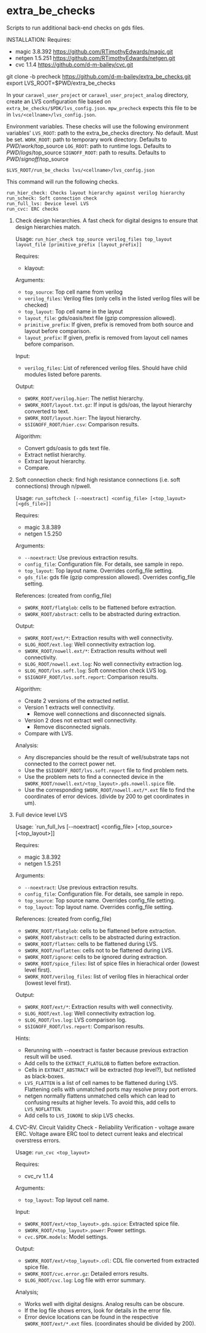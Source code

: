 # extra_be_checks
Scripts to run additional back-end checks on gds files.

INSTALLATION:
Requires:
- magic 3.8.392  https://github.com/RTimothyEdwards/magic.git
- netgen 1.5.251  https://github.com/RTimothyEdwards/netgen.git
- cvc 1.1.4  https://github.com/d-m-bailey/cvc.git

git clone -b precheck https://github.com/d-m-bailey/extra_be_checks.git
export LVS_ROOT=$PWD/extra_be_checks

In your `caravel_user_project` or `caravel_user_project_analog` directory,
create an LVS configuration file based on `extra_be_checks/$PDK/lvs_config.json`.
`mpw_precheck` expects this file to be in `lvs/<cellname>/lvs_config.json`.

Environment variables.
These checks will use the following environment variables'
`LVS_ROOT`: path to the extra_be_checks directory. No default. Must be set.
`WORK_ROOT`: path to temporary work directory. Defaults to $PWD/work/$top_source
`LOG_ROOT`: path to runtime logs. Defaults to $PWD/logs/$top_source
`SIGNOFF_ROOT`: path to results. Defaults to $PWD/signoff/$top_source


```
$LVS_ROOT/run_be_checks lvs/<cellname>/lvs_config.json
```
This command will run the following checks.
```
run_hier_check: Checks layout hierarchy against verilog hierarchy
run_scheck: Soft connection check
run_full_lvs: Device level LVS
run_cvc: ERC checks
```

1. Check design hierarchies. A fast check for digital designs to ensure that design hierarchies match.

   Usage: `run_hier_check top_source verilog_files top_layout layout_file [primitive_prefix [layout_prefix]]`

   Requires:
   - klayout:

   Arguments:
   - `top_source`: Top cell name from verilog
   - `verilog_files`: Verilog files (only cells in the listed verilog files will be checked)
   - `top_layout`: Top cell name in the layout
   - `layout_file`: gds/oasis/text file (gzip compression allowed).
   - `primitive_prefix`: If given, prefix is removed from both source and layout before comparison.
   - `layout_prefix`: If given, prefix is removed from layout cell names before comparison.

   Input:
   - `verilog_files`: List of referenced verilog files. Should have child modules listed before parents.

   Output:
   - `$WORK_ROOT/verilog.hier`: The netlist hierarchy.
   - `$WORK_ROOT/layout.txt.gz`: If input is gds/oas, the layout hierarchy converted to text.
   - `$WORK_ROOT/layout.hier`: The layout hierarchy.
   - `$SIGNOFF_ROOT/hier.csv`: Comparison results.

   Algorithm:
   - Convert gds/oasis to gds text file.
   - Extract netlist hierarchy.
   - Extract layout hierarchy.
   - Compare. 

2. Soft connection check: find high resistance connections (i.e. soft connections) through n/pwell.

   Usage:
   `run_softcheck [--noextract] <config_file> [<top_layout> [<gds_file>]]`

   Requires:
   - magic 3.8.389
   - netgen 1.5.250

   Arguments:
   - `--noextract`: Use previous extraction results.
   - `config_file`: Configuration file. For details, see sample in repo.
   - `top_layout`: Top layout name. Overrides config_file setting.
   - `gds_file`: gds file (gzip compression allowed). Overrides config_file setting.

   References: (created from config_file)
   - `$WORK_ROOT/flatglob`: cells to be flattened before extraction.
   - `$WORK_ROOT/abstract`: cells to be abstracted during extraction.

   Output:
   - `$WORK_ROOT/ext/*`: Extraction results with well connectivity.
   - `$LOG_ROOT/ext.log`: Well connectivity extraction log. 
   - `$WORK_ROOT/nowell.ext/*`: Extraction results without well connectivity.
   - `$LOG_ROOT/nowell.ext.log`: No well connectivity extraction log. 
   - `$LOG_ROOT/lvs.soft.log`: Soft connection check LVS log.
   - `$SIGNOFF_ROOT/lvs.soft.report`: Comparison results.

   Algorithm:
   - Create 2 versions of the extracted netlist.
   - Version 1 extracts well connectivity.
     - Remove well connections and disconnected signals.
   - Version 2 does not extract well connectivity.
     - Remove disconnected signals.
   - Compare with LVS.

   Analysis:
   - Any discrepancies should be the result of well/substrate taps not connected to the correct power net.
   - Use the `$SIGNOFF_ROOT/lvs.soft.report` file to find problem nets.
   - Use the problem nets to find a connected device in the `$WORK_ROOT/nowell.ext/<top_layout>.gds.nowell.spice` file.
   - Use the corresponding `$WORK_ROOT/nowell.ext/*.ext` file to find the coordinates of error devices. (divide by 200 to get coordinates in um).

3. Full device level LVS

   Usage: `run_full_lvs [--noextract] <config_file> [<top_source> [<top_layout>]]

   Requires:
   - magic 3.8.392
   - netgen 1.5.251

   Arguments:
   - `--noextract`: Use previous extraction results.
   - `config_file`: Configuration file. For details, see sample in repo.
   - `top_source`: Top source name. Overrides config_file setting.
   - `top_layout`: Top layout name. Overrides config_file setting.
  
   References: (created from config_file)
   - `$WORK_ROOT/flatglob`: cells to be flattened before extraction.
   - `$WORK_ROOT/abstract`: cells to be abstracted during extraction.
   - `$WORK_ROOT/flatten`: cells to be flattened during LVS.
   - `$WORK_ROOT/noflatten`: cells not to be flattened during LVS.
   - `$WORK_ROOT/ignore`: cells to be ignored during extraction.
   - `$WORK_ROOT/spice_files`: list of spice files in hierachical order (lowest level first).
   - `$WORK_ROOT/verilog_files`: list of verilog files in hierachical order (lowest level first).

   Output:
   - `$WORK_ROOT/ext/*`: Extraction results with well connectivity.
   - `$LOG_ROOT/ext.log`: Well connectivity extraction log. 
   - `$LOG_ROOT/lvs.log`: LVS comparison log.
   - `$SIGNOFF_ROOT/lvs.report`: Comparison results.

   Hints:
   - Rerunning with --noextract is faster because previous extraction result will be used.
   - Add cells to the `EXTRACT_FLATGLOB` to flatten before extraction.
   - Cells in `EXTRACT_ABSTRACT` will be extracted (top level?), but netlisted as black-boxes. 
   - `LVS_FLATTEN` is a list of cell names to be flattened during LVS. 
     Flattening cells with unmatched ports may resolve proxy port errors.
   - netgen normally flattens unmatched cells which can lead to confusing results at higher levels.
     To avoid this, add cells to `LVS_NOFLATTEN`.
   - Add cells to `LVS_IGNORE` to skip LVS checks.

4. CVC-RV. Circuit Validity Check - Reliability Verification - voltage aware ERC.
   Voltage aware ERC tool to detect current leaks and electrical overstress errors.

   Usage: `run_cvc <top_layout>`

   Requires:
   - cvc_rv 1.1.4

   Arguments:
   - `top_layout`: Top layout cell name.

   Input:
   - `$WORK_ROOT/ext/<top_layout>.gds.spice`: Extracted spice file.
   - `$WORK_ROOT/<top_layout>.power`: Power settings.
   - `cvc.$PDK.models`: Model settings.

   Output:
   - `$WORK_ROOT/ext/<top_layout>.cdl`: CDL file converted from extracted spice file.
   - `$WORK_ROOT/cvc.error.gz`: Detailed errors results.
   - `$LOG_ROOT/cvc.log`: Log file with error summary.

   Analysis;
   - Works well with digital designs. Analog results can be obscure.
   - If the log file shows errors, look for details in the error file.
   - Error device locations can be found in the respective `$WORK_ROOT/ext/*.ext` files. (coordinates should be divided by 200).

